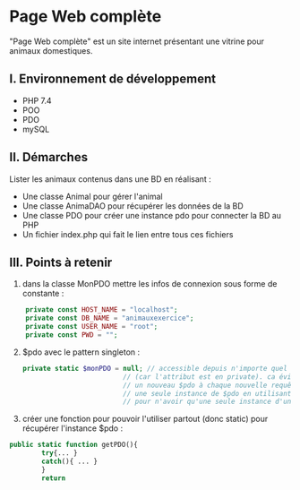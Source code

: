 # Page Web complète

"Page Web complète" est un site internet présentant une vitrine pour animaux domestiques.

## I. Environnement de développement

* PHP 7.4
* POO
* PDO
* mySQL

## II. Démarches
Lister les animaux contenus dans une BD en réalisant :
- Une classe Animal pour gérer l'animal
- Une classe AnimaDAO pour récupérer les données de la BD
- Une classe PDO pour créer une instance pdo pour connecter la BD au PHP
- Un fichier index.php qui fait le lien entre tous ces fichiers

## III. Points à retenir
 
1. dans la classe MonPDO mettre les infos de connexion sous forme de constante :
```php
    private const HOST_NAME = "localhost";
    private const DB_NAME = "animauxexercice";
    private const USER_NAME = "root";
    private const PWD = "";
```
2. $pdo avec le pattern singleton :
   ```php
   private static $monPDO = null; // accessible depuis n'importe quel objet de la classe 
                            // (car l'attribut est en private). ca évite de generer 
                            // un nouveau $pdo à chaque nouvelle requête.  On conserve 
                            // une seule instance de $pdo en utilisant le pattern singleton 
                            // pour n'avoir qu'une seule instance d'une classe.
    ```

3. créer une fonction pour pouvoir l'utiliser partout (donc static) pour récupérer l'instance $pdo :
```php
public static function getPDO(){
        try{... }
        catch(){ ... }
        }
        return 
```